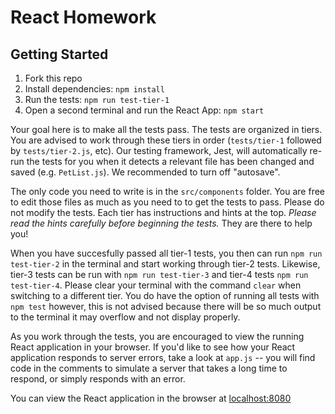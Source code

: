 # React Homework

## Getting Started

1. Fork this repo
2. Install dependencies: `npm install`
3. Run the tests: `npm run test-tier-1`
4. Open a second terminal and run the React App: `npm start`

Your goal here is to make all the tests pass. The tests are organized in tiers.
You are advised to work through these tiers in order (`tests/tier-1` followed
by `tests/tier-2.js`, etc). Our testing framework, Jest, will automatically re-run the tests for you when it detects a relevant file has been changed and saved (e.g. `PetList.js`). We recommended to turn off "autosave".

The only code you need to write is in the `src/components` folder. You are free to edit those files as much as you need to to get the tests to pass. Please do not modify the tests. Each tier has instructions and hints at the top. _Please read the hints carefully before beginning the tests._ They are there to help you!

When you have succesfully passed all tier-1 tests, you then can run `npm run test-tier-2` in the terminal and start working through tier-2 tests. Likewise, tier-3 tests can be run with `npm run test-tier-3` and tier-4 tests `npm run test-tier-4`. Please clear your terminal with the command `clear` when switching to a different tier. You do have the option of running all tests with `npm test` however, this is not advised because there will be so much output to the terminal it may overflow and not display properly.

As you work through the tests, you are encouraged to view the running React application in your browser. If you'd like to see how your React application responds to server errors, take a look at `app.js` -- you will find code in the comments to simulate a server that takes a long time to respond, or simply responds with an error.

You can view the React application in the browser at
[localhost:8080](http://localhost:8080)
